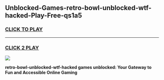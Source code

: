 
## Unblocked-Games-retro-bowl-unblocked-wtf-hacked-Play-Free-qs1a5
<h3>
<a href="https://premium76.site?title=retro-bowl-unblocked-wtf-hacked&ref=18A1">CLICK TO PLAY</a></h3>
<hr>

<h3>
<a href="https://premium76.site?title=retro-bowl-unblocked-wtf-hacked&ref=18A1">CLICK 2 PLAY</a>
  
</h3>

<a href="https://premium76.site?title=retro-bowl-unblocked-wtf-hacked&ref=18A1"><img src="https://clearcache.store/games.png"></a>


**retro-bowl-unblocked-wtf-hacked games unblocked: Your Gateway to Fun and Accessible Online Gaming**
